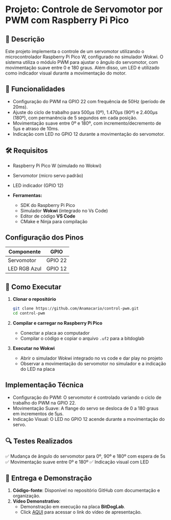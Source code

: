 # Projeto: Controle de Servomotor por PWM com Raspberry Pi Pico

## 📌 Descrição
Este projeto implementa o controle de um servomotor utilizando o microcontrolador Raspberry Pi Pico W, configurado no simulador Wokwi. O sistema utiliza o módulo PWM para ajustar o ângulo do servomotor, com movimentação suave entre 0 e 180 graus. Além disso, um LED é utilizado como indicador visual durante a movimentação do motor.

## 🎯 Funcionalidades
- Configuração do PWM na GPIO 22 com frequência de 50Hz (período de 20ms).
- Ajuste do ciclo de trabalho para 500µs (0º), 1.470µs (90º) e 2.400µs (180º), com permanência de 5 segundos em cada posição.
- Movimentação suave entre 0º e 180º, com incremento/decremento de 5µs e atraso de 10ms.
- Indicação com LED no GPIO 12 durante a movimentação do servomotor.

## 🛠 Requisitos

- Raspberry Pi Pico W (simulado no Wokwi)
- Servomotor (micro servo padrão)
- LED indicador (GPIO 12)

- **Ferramentas:**
  - SDK do Raspberry Pi Pico
  - Simulador **Wokwi** (integrado no Vs Code)
  - Editor de código **VS Code**
  - CMake e Ninja para compilação

## Configuração dos Pinos

| Componente | GPIO |
|------------|------|
| Servomotor | GPIO 22 |
| LED RGB Azul | GPIO 12 |

## 🚀 Como Executar
1. **Clonar o repositório**
   ```bash
   git clone https://github.com/Anamacario/control-pwm.git
   cd control-pwm
   ```
2. **Compilar e carregar no Raspberry Pi Pico**
   - Conectar a placa ao computador
   - Compilar o código e copiar o arquivo `.uf2` para a bitdoglab

3. **Executar no Wokwi**
   - Abrir o simulador Wokwi integrado no vs code e dar play no projeto
   - Observar a movimentação do servomotor  no simulador e a indicação do LED na placa

## Implementação Técnica
- Configuração do PWM: O servomotor é controlado variando o ciclo de trabalho do PWM na GPIO 22.
- Movimentação Suave: A flange do servo se desloca de 0 a 180 graus em incrementos de 5µs.
- Indicação Visual: O LED no GPIO 12 acende durante a movimentação do servo.

## 🔍 Testes Realizados
✅ Mudança de ângulo do servomotor para 0º, 90º e 180º com espera de 5s
✅ Movimentação suave entre 0º e 180º
✅ Indicação visual com LED

## 🎥 Entrega e Demonstração

1. **Código-fonte**: Disponível no repositório GitHub com documentação e organização.
2. **Vídeo Demonstrativo**:
   - Demonstração em execução na placa **BitDogLab**.
   - Click [AQUI](https://drive.google.com/file/d/1VnBKUoHLzP_I1nmofblv8fnGvcI05rS7/view?usp=sharing) para acessar o link do vídeo de apresentação.


